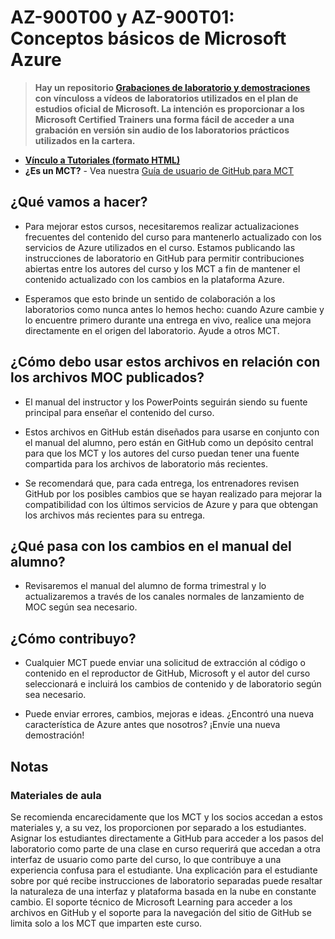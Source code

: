 # AZ-900T00 y AZ-900T01: Conceptos básicos de Microsoft Azure

> **Hay un repositorio [Grabaciones de laboratorio y demostraciones](https://github.com/MicrosoftLearning/Lab-Demo-Recordings) con vínculoss a vídeos de laboratorios utilizados en el plan de estudios oficial de Microsoft. La intención es proporcionar a los Microsoft Certified Trainers una forma fácil de acceder a una grabación en versión sin audio de los laboratorios prácticos utilizados en la cartera.**

- **[Vínculo a Tutoriales (formato HTML)](https://microsoftlearning.github.io/AZ-900T0xES-MicrosoftAzureFundamentals/)**
- **¿Es un MCT?** - Vea nuestra [Guía de usuario de GitHub para MCT](https://microsoftlearning.github.io/MCT-User-Guide-ES/)

## ¿Qué vamos a hacer?

- Para mejorar estos cursos, necesitaremos realizar actualizaciones frecuentes del contenido del curso para mantenerlo actualizado con los servicios de Azure utilizados en el curso.  Estamos publicando las instrucciones de laboratorio en GitHub para permitir contribuciones abiertas entre los autores del curso y los MCT a fin de mantener el contenido actualizado con los cambios en la plataforma Azure.

- Esperamos que esto brinde un sentido de colaboración a los laboratorios como nunca antes lo hemos hecho: cuando Azure cambie y lo encuentre primero durante una entrega en vivo, realice una mejora directamente en el origen del laboratorio.  Ayude a otros MCT.

## ¿Cómo debo usar estos archivos en relación con los archivos MOC publicados?

- El manual del instructor y los PowerPoints seguirán siendo su fuente principal para enseñar el contenido del curso.

- Estos archivos en GitHub están diseñados para usarse en conjunto con el manual del alumno, pero están en GitHub como un depósito central para que los MCT y los autores del curso puedan tener una fuente compartida para los archivos de laboratorio más recientes.

- Se recomendará que, para cada entrega, los entrenadores revisen GitHub por los posibles cambios que se hayan realizado para mejorar la compatibilidad con los últimos servicios de Azure y para que obtengan los archivos más recientes para su entrega.

## ¿Qué pasa con los cambios en el manual del alumno?

- Revisaremos el manual del alumno de forma trimestral y lo actualizaremos a través de los canales normales de lanzamiento de MOC según sea necesario.

## ¿Cómo contribuyo?

- Cualquier MCT puede enviar una solicitud de extracción al código o contenido en el reproductor de GitHub, Microsoft y el autor del curso seleccionará e incluirá los cambios de contenido y de laboratorio según sea necesario.

- Puede enviar errores, cambios, mejoras e ideas.  ¿Encontró una nueva característica de Azure antes que nosotros?  ¡Envíe una nueva demostración!

## Notas

### Materiales de aula

Se recomienda encarecidamente que los MCT y los socios accedan a estos materiales y, a su vez, los proporcionen por separado a los estudiantes.  Asignar los estudiantes directamente a GitHub para acceder a los pasos del laboratorio como parte de una clase en curso requerirá que accedan a otra interfaz de usuario como parte del curso, lo que contribuye a una experiencia confusa para el estudiante. Una explicación para el estudiante sobre por qué recibe instrucciones de laboratorio separadas puede resaltar la naturaleza de una interfaz y plataforma basada en la nube en constante cambio. El soporte técnico de Microsoft Learning para acceder a los archivos en GitHub y el soporte para la navegación del sitio de GitHub se limita solo a los MCT que imparten este curso.

